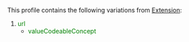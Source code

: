This profile contains the following variations from [Extension](http://hl7.org/fhir/R4/Extension):

1. <span style='color:green'> url </span> 
   * <span style='color:green'> valueCodeableConcept </span> 